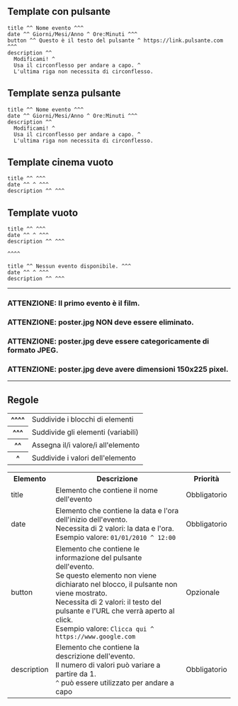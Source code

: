 ## Template con pulsante
```
title ^^ Nome evento ^^^
date ^^ Giorni/Mesi/Anno ^ Ore:Minuti ^^^
button ^^ Questo è il testo del pulsante ^ https://link.pulsante.com ^^^
description ^^
  Modificami! ^
  Usa il circonflesso per andare a capo. ^
  L'ultima riga non necessita di circonflesso.
```

## Template senza pulsante
```
title ^^ Nome evento ^^^
date ^^ Giorni/Mesi/Anno ^ Ore:Minuti ^^^
description ^^
  Modificami! ^
  Usa il circonflesso per andare a capo. ^
  L'ultima riga non necessita di circonflesso.
```

## Template cinema vuoto
```
title ^^ ^^^
date ^^ ^ ^^^
description ^^ ^^^
```

## Template vuoto
```
title ^^ ^^^
date ^^ ^ ^^^
description ^^ ^^^

^^^^

title ^^ Nessun evento disponibile. ^^^
date ^^ ^ ^^^
description ^^ ^^^
```
---

### ATTENZIONE: Il primo evento è il film.
### ATTENZIONE: poster.jpg NON deve essere eliminato.
### ATTENZIONE: poster.jpg deve essere categoricamente di formato JPEG.
### ATTENZIONE: poster.jpg deve avere dimensioni 150x225 pixel.

---

## Regole
<table>
  <tr>
    <th>^^^^</th>
    <td>Suddivide i blocchi di elementi</td>
  </tr>
  <tr>
    <th>^^^</th>
    <td>Suddivide gli elementi (variabili)</td>
  </tr>
  <tr>
    <th>^^</th>
    <td>Assegna il/i valore/i all'elemento</td>
  </tr>
  <tr>
    <th>^</th>
    <td>Suddivide i valori dell'elemento</td>
  </tr>
</table>
<table>
  <tr>
    <th>Elemento</th>
    <th>Descrizione</th>
    <th>Priorità</th>
  </tr>
  <tr>
    <td>title</td>
    <td>Elemento che contiene il nome dell'evento</td>
    <td>Obbligatorio</td>
  </tr>
  <tr>
    <td>date</td>
    <td>
      Elemento che contiene la data e l'ora dell'inizio dell'evento.<br>
      Necessita di 2 valori: la data e l'ora.<br>
      Esempio valore: <code>01/01/2010 ^ 12:00</code>
    </td>
    <td>Obbligatorio</td>
  </tr>
  <tr>
    <td>button</td>
    <td>
      Elemento che contiene le informazione del pulsante dell'evento.<br>
      Se questo elemento non viene dichiarato nel blocco, il pulsante non viene mostrato.<br>
      Necessita di 2 valori: il testo del pulsante e l'URL che verrà aperto al click.<br>
      Esempio valore: <code>Clicca qui ^ https://www.google.com</code>
    </td>
    <td>Opzionale</td>
  </tr>
  <tr>
    <td>description</td>
    <td>
      Elemento che contiene la descrizione dell'evento.<br>
      Il numero di valori può variare a partire da 1.<br>
      <code>^</code> può essere utilizzato per andare a capo
    </td>
    <td>Obbligatorio</td>
  </tr>
</table>
